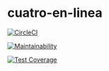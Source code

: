 # cuatro-en-linea

[![CircleCI](https://dl.circleci.com/status-badge/img/gh/santidotpy/cuatro-en-linea/tree/main.svg?style=svg)](https://dl.circleci.com/status-badge/redirect/gh/santidotpy/cuatro-en-linea/tree/main)

[![Maintainability](https://api.codeclimate.com/v1/badges/7c966743ae49d80fb368/maintainability)](https://codeclimate.com/github/santidotpy/cuatro-en-linea/maintainability)

[![Test Coverage](https://api.codeclimate.com/v1/badges/7c966743ae49d80fb368/test_coverage)](https://codeclimate.com/github/santidotpy/cuatro-en-linea/test_coverage)
